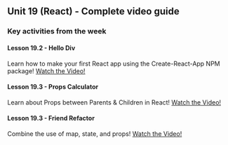 ## Unit 19 (React) - Complete video guide

### Key activities from the week

#### Lesson 19.2 - Hello Div

Learn how to make your first React app using the Create-React-App NPM package!
[Watch the Video!](https://youtu.be/gBdgfv8HZYc)

#### Lesson 19.3 - Props Calculator

Learn about Props between Parents & Children in React!
[Watch the Video!](https://youtu.be/95BauDvEQ6Y)

#### Lesson 19.3 - Friend Refactor

Combine the use of map, state, and props!
[Watch the Video!](https://youtu.be/V32AR5z3gPQ)
